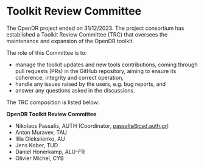# Toolkit Review Committee

The OpenDR project ended on 31/12/2023. 
The project consortium has established a Toolkit Review Committee (TRC) that oversees the maintenance and expansion of the OpenDR toolkit. 

The role of this Committee is to:  
- manage the toolkit updates and new tools contributions, coming through pull requests (PRs) in the GitHub repository, aiming to ensure its coherence, integrity and correct operation,
- handle any issues raised by the users, e.g.  bug reports, and
- answer any questions asked in the discussions. 

The TRC  composition is listed below:

**OpenDR Toolkit Review Committee**

- Nikolaos Passalis, AUTH (Coordinator, passalis@csd.auth.gr)
- Anton Muravev, TAU
- Illia Oleksiienko, AU
- Jens Kober, TUD
- Daniel Honerkamp, ALU-FR
- Olivier Michel, CYB
